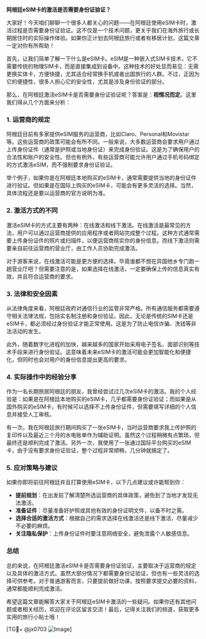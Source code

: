 **阿根廷eSIM卡的激活是否需要身份证验证？**

大家好！今天咱们聊聊一个很多人都关心的问题——在阿根廷使用eSIM卡时，激活过程是否需要身份证验证。这不仅是一个技术问题，更关乎我们在海外旅行或长期居住时的实际操作体验。如果你正计划去阿根廷旅行或者有移居计划，这篇文章一定对你有所帮助！

首先，让我们简单了解一下什么是eSIM卡。eSIM是一种嵌入式SIM卡技术，它不需要传统的物理SIM卡，而是直接集成到设备中。这种技术的好处显而易见：无需更换实体卡，方便快捷，尤其适合经常换手机或者出国旅行的人群。不过，正因为它的便捷性，很多人担心它的安全性，尤其是涉及身份验证的部分。

那么，在阿根廷激活eSIM卡是否需要身份证验证呢？答案是：**视情况而定**。这里我们得从几个方面来分析：

### 1. **运营商的规定**
阿根廷目前有多家提供eSIM服务的运营商，比如Claro、Personal和Movistar等。这些运营商的政策可能会有所不同。一般来说，大多数运营商会要求用户通过上传身份证件（通常是护照或当地身份证）来完成身份验证。这是为了确保用户的合法性和账户的安全性。但也有例外，有些运营商可能允许用户通过手机号码绑定的方式激活eSIM，而不强制要求身份证验证。

举个例子，如果你是在阿根廷本地购买的eSIM卡，通常需要提供当地的身份证件进行验证。但如果是在国际上购买的eSIM卡，可能会有更多灵活的选择。当然，具体流程还是要以运营商的官方说明为准。

### 2. **激活方式的不同**
激活eSIM卡的方式主要有两种：在线激活和线下激活。在线激活是最常见的方法，用户可以通过运营商提供的应用程序或者网站完成整个过程。这种方式通常需要上传身份证件的照片或扫描件，以便运营商核实你的身份信息。而线下激活则需要亲自前往运营商的营业厅，由工作人员协助完成激活。

对于游客来说，在线激活可能是更方便的选择。毕竟谁都不想在异国他乡专门跑一趟营业厅吧？但需要注意的是，如果选择在线激活，一定要确保上传的信息真实有效，并且符合运营商的要求。

### 3. **法律和安全因素**
从法律角度来看，阿根廷政府对通信行业的监管非常严格。所有通信服务都需要遵守相关法律法规，包括实名制注册和身份验证。因此，无论是传统的SIM卡还是eSIM卡，都必须经过身份验证才能正常使用。这是为了防止电信诈骗、洗钱等非法活动的发生。

此外，随着数字化进程的加快，越来越多的国家开始采用电子签名、面部识别等技术手段来进行身份验证。这意味着未来eSIM卡的激活可能会更加智能化和便捷化，但同时也会对用户的身份信息提出更高的要求。

### 4. **实际操作中的经验分享**
作为一名长期旅居阿根廷的朋友，我曾经尝试过几次eSIM卡的激活。我的个人经验是：如果是在阿根廷本地购买的eSIM卡，几乎都需要身份证验证；而如果是从国外购买的eSIM卡，有时候可以选择不上传身份证件，但需要填写详细的个人信息并接受人工审核。

有一次，我在阿根廷旅行期间购买了一张eSIM卡，当时运营商要求我上传护照的复印件以及最近三个月的水电账单作为辅助证明。虽然这个过程稍微有点繁琐，但最终还是顺利完成了激活。另外一次，我使用了一张通过国际平台购买的eSIM卡，由于没有要求身份证验证，整个过程非常顺畅，几分钟就搞定了。

### 5. **应对策略与建议**
如果你即将前往阿根廷并且打算使用eSIM卡，以下几点建议或许能帮到你：

- **提前规划**：在出发前了解清楚所选运营商的具体政策，避免到了当地才发现无法激活。
- **准备证件**：尽量准备好护照或其他有效的身份证明文件，以备不时之需。
- **选择合适的激活方式**：根据自己的需求选择在线激活还是线下激活，尽量减少不必要的麻烦。
- **关注隐私保护**：上传身份证件时要注意网络安全，避免泄露个人敏感信息。

### 总结
总的来说，在阿根廷激活eSIM卡是否需要身份证验证，主要取决于运营商的规定以及具体的激活方式。虽然大部分情况下都需要身份证验证，但也有一些灵活的选择可供参考。对于普通游客而言，只要提前做好功课，按照要求提交必要的资料，通常都能顺利完成激活。

希望这篇文章能解答大家关于阿根廷eSIM卡激活的一些疑问。如果你还有其他问题或者相关经历，欢迎在评论区留言交流！最后，记得关注我们的频道，获取更多实用的旅行小贴士哦！

[TG💪+ @jx0703 ![Image](https://github.com/user-attachments/assets/dbca1d08-cadb-493c-b0ec-ad6f7a83f270)]